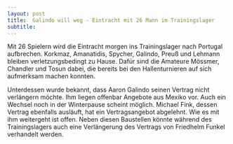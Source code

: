 ```yaml
---
layout: post
title:  Galindo will weg - Eintracht mit 26 Mann im Trainingslager
subtitle:  
---
```


Mit 26 Spielern wird die Eintracht morgen ins Trainingslager nach Portugal aufbrechen. Korkmaz, Amanatidis, Spycher, Galindo, Preuß und Lehmann bleiben verletzungsbedingt zu Hause. Dafür sind die Amateure Mössmer, Chandler und Tosun dabei, die bereits bei den Hallenturnieren auf sich aufmerksam machen konnten.

Unterdessen wurde bekannt, dass Aaron Galindo seinen Vertrag nicht verlängern möchte. Ihm liegen offenbar Angebote aus Mexiko vor. Auch ein Wechsel noch in der Winterpause scheint möglich. Michael Fink, dessen Vertrag ebenfalls ausläuft, hat ein Vertragsangebot abgelehnt. Wie es mit ihm weitergeht ist offen. Neben diesen Baustellen könnte während des Trainingslagers auch eine Verlängerung des Vertrags von Friedhelm Funkel verhandelt werden.
